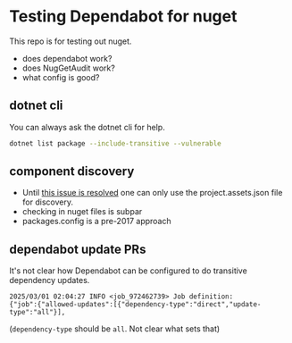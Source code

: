 Testing Dependabot for nuget
=====


This repo is for testing out nuget.

- does dependabot work?
- does NugGetAudit work?
- what config is good?

## dotnet cli

You can always ask the dotnet cli for help.

```bash
dotnet list package --include-transitive --vulnerable
```

## component discovery
 - Until [this issue is resolved](https://github.com/microsoft/component-detection/issues/1089) one can only use the project.assets.json file for discovery.
 - checking in nuget files is subpar
 - packages.config is a pre-2017 approach

## dependabot update PRs
  It's not clear how Dependabot can be configured to do transitive dependency updates.

```
2025/03/01 02:04:27 INFO <job_972462739> Job definition: 
{"job":{"allowed-updates":[{"dependency-type":"direct","update-type":"all"}],
```

(`dependency-type` should be `all`.  Not clear what sets that)